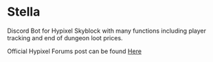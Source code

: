 # Stella

Discord Bot for Hypixel Skyblock with many functions including player tracking and end of dungeon loot prices.
 
Official Hypixel Forums post can be found [Here](https://bit.ly/2YVdZw2)

